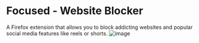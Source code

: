 # Focused - Website Blocker
A Firefox extension that allows you to block addicting websites and popular social media features like reels or shorts.
![image](https://github.com/user-attachments/assets/89ddecc5-6b92-41a1-a4c8-e4e78ff45233)

